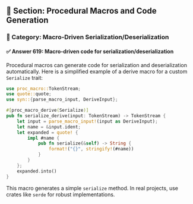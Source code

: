 ## 📘 Section: Procedural Macros and Code Generation  
### 🔹 Category: Macro-Driven Serialization/Deserialization  
#### ✅ Answer 619: Macro-driven code for serialization/deserialization

Procedural macros can generate code for serialization and deserialization automatically. Here is a simplified example of a derive macro for a custom `Serialize` trait:

```rust
use proc_macro::TokenStream;
use quote::quote;
use syn::{parse_macro_input, DeriveInput};

#[proc_macro_derive(Serialize)]
pub fn serialize_derive(input: TokenStream) -> TokenStream {
    let input = parse_macro_input!(input as DeriveInput);
    let name = &input.ident;
    let expanded = quote! {
        impl #name {
            pub fn serialize(&self) -> String {
                format!("{}", stringify!(#name))
            }
        }
    };
    expanded.into()
}
```

This macro generates a simple `serialize` method. In real projects, use crates like `serde` for robust implementations.
